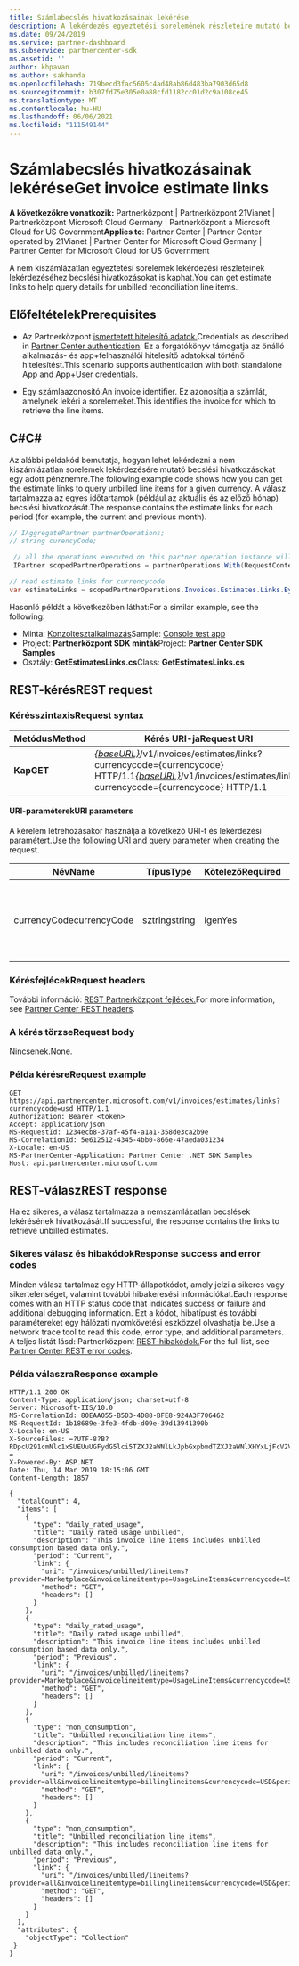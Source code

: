 ```yaml
---
title: Számlabecslés hivatkozásainak lekérése
description: A lekérdezés egyeztetési sorelemének részleteire mutató becslési hivatkozások gyűjteményét is lekérdezheti.
ms.date: 09/24/2019
ms.service: partner-dashboard
ms.subservice: partnercenter-sdk
ms.assetid: ''
author: khpavan
ms.author: sakhanda
ms.openlocfilehash: 719becd3fac5605c4ad48ab86d483ba7903d65d8
ms.sourcegitcommit: b307fd75e305e0a88cfd1182cc01d2c9a108ce45
ms.translationtype: MT
ms.contentlocale: hu-HU
ms.lasthandoff: 06/06/2021
ms.locfileid: "111549144"
---
```

# <a name="get-invoice-estimate-links"></a><span data-ttu-id="42791-103">Számlabecslés hivatkozásainak lekérése</span><span class="sxs-lookup"><span data-stu-id="42791-103">Get invoice estimate links</span></span>

<span data-ttu-id="42791-104">**A következőkre vonatkozik:** Partnerközpont | Partnerközpont 21Vianet | Partnerközpont Microsoft Cloud Germany | Partnerközpont a Microsoft Cloud for US Government</span><span class="sxs-lookup"><span data-stu-id="42791-104">**Applies to**: Partner Center | Partner Center operated by 21Vianet | Partner Center for Microsoft Cloud Germany | Partner Center for Microsoft Cloud for US Government</span></span>

<span data-ttu-id="42791-105">A nem kiszámlázatlan egyeztetési sorelemek lekérdezési részleteinek lekérdezéséhez becslési hivatkozásokat is kaphat.</span><span class="sxs-lookup"><span data-stu-id="42791-105">You can get estimate links to help query details for unbilled reconciliation line items.</span></span>

## <a name="prerequisites"></a><span data-ttu-id="42791-106">Előfeltételek</span><span class="sxs-lookup"><span data-stu-id="42791-106">Prerequisites</span></span>

- <span data-ttu-id="42791-107">Az Partnerközpont [ismertetett hitelesítő adatok.](partner-center-authentication.md)</span><span class="sxs-lookup"><span data-stu-id="42791-107">Credentials as described in [Partner Center authentication](partner-center-authentication.md).</span></span> <span data-ttu-id="42791-108">Ez a forgatókönyv támogatja az önálló alkalmazás- és app+felhasználói hitelesítő adatokkal történő hitelesítést.</span><span class="sxs-lookup"><span data-stu-id="42791-108">This scenario supports authentication with both standalone App and App+User credentials.</span></span>

- <span data-ttu-id="42791-109">Egy számlaazonosító.</span><span class="sxs-lookup"><span data-stu-id="42791-109">An invoice identifier.</span></span> <span data-ttu-id="42791-110">Ez azonosítja a számlát, amelynek lekéri a sorelemeket.</span><span class="sxs-lookup"><span data-stu-id="42791-110">This identifies the invoice for which to retrieve the line items.</span></span>

## <a name="c"></a><span data-ttu-id="42791-111">C\#</span><span class="sxs-lookup"><span data-stu-id="42791-111">C\#</span></span>

<span data-ttu-id="42791-112">Az alábbi példakód bemutatja, hogyan lehet lekérdezni a nem kiszámlázatlan sorelemek lekérdezésére mutató becslési hivatkozásokat egy adott pénznemre.</span><span class="sxs-lookup"><span data-stu-id="42791-112">The following example code shows how you can get the estimate links to query unbilled line items for a given currency.</span></span> <span data-ttu-id="42791-113">A válasz tartalmazza az egyes időtartamok (például az aktuális és az előző hónap) becslési hivatkozását.</span><span class="sxs-lookup"><span data-stu-id="42791-113">The response contains the estimate links for each period (for example, the current and previous month).</span></span>

``` csharp
// IAggregatePartner partnerOperations;
// string curencyCode;

 // all the operations executed on this partner operation instance will share the same correlation Id but will differ in request Id
 IPartner scopedPartnerOperations = partnerOperations.With(RequestContextFactory.Instance.Create(Guid.NewGuid()));

// read estimate links for currencycode
var estimateLinks = scopedPartnerOperations.Invoices.Estimates.Links.ByCurrency(curencyCode).Get();
```

<span data-ttu-id="42791-114">Hasonló példát a következőben láthat:</span><span class="sxs-lookup"><span data-stu-id="42791-114">For a similar example, see the following:</span></span>

- <span data-ttu-id="42791-115">Minta: [Konzoltesztalkalmazás](console-test-app.md)</span><span class="sxs-lookup"><span data-stu-id="42791-115">Sample: [Console test app](console-test-app.md)</span></span>
- <span data-ttu-id="42791-116">Project: **Partnerközpont SDK minták**</span><span class="sxs-lookup"><span data-stu-id="42791-116">Project: **Partner Center SDK Samples**</span></span>
- <span data-ttu-id="42791-117">Osztály: **GetEstimatesLinks.cs**</span><span class="sxs-lookup"><span data-stu-id="42791-117">Class: **GetEstimatesLinks.cs**</span></span>

## <a name="rest-request"></a><span data-ttu-id="42791-118">REST-kérés</span><span class="sxs-lookup"><span data-stu-id="42791-118">REST request</span></span>

### <a name="request-syntax"></a><span data-ttu-id="42791-119">Kérésszintaxis</span><span class="sxs-lookup"><span data-stu-id="42791-119">Request syntax</span></span>

| <span data-ttu-id="42791-120">Metódus</span><span class="sxs-lookup"><span data-stu-id="42791-120">Method</span></span>  | <span data-ttu-id="42791-121">Kérés URI-ja</span><span class="sxs-lookup"><span data-stu-id="42791-121">Request URI</span></span>                                                                                                 |
|---------|-------------------------------------------------------------------------------------------------------------|
| <span data-ttu-id="42791-122">**Kap**</span><span class="sxs-lookup"><span data-stu-id="42791-122">**GET**</span></span> | <span data-ttu-id="42791-123">[*{baseURL}*](partner-center-rest-urls.md)/v1/invoices/estimates/links?currencycode={currencycode} HTTP/1.1</span><span class="sxs-lookup"><span data-stu-id="42791-123">[*{baseURL}*](partner-center-rest-urls.md)/v1/invoices/estimates/links?currencycode={currencycode} HTTP/1.1</span></span> |

#### <a name="uri-parameters"></a><span data-ttu-id="42791-124">URI-paraméterek</span><span class="sxs-lookup"><span data-stu-id="42791-124">URI parameters</span></span>

<span data-ttu-id="42791-125">A kérelem létrehozásakor használja a következő URI-t és lekérdezési paramétert.</span><span class="sxs-lookup"><span data-stu-id="42791-125">Use the following URI and query parameter when creating the request.</span></span>

| <span data-ttu-id="42791-126">Név</span><span class="sxs-lookup"><span data-stu-id="42791-126">Name</span></span>                   | <span data-ttu-id="42791-127">Típus</span><span class="sxs-lookup"><span data-stu-id="42791-127">Type</span></span>   | <span data-ttu-id="42791-128">Kötelező</span><span class="sxs-lookup"><span data-stu-id="42791-128">Required</span></span> | <span data-ttu-id="42791-129">Leírás</span><span class="sxs-lookup"><span data-stu-id="42791-129">Description</span></span>                                                       |
|------------------------|--------|----------|-------------------------------------------------------------------|
| <span data-ttu-id="42791-130">currencyCode</span><span class="sxs-lookup"><span data-stu-id="42791-130">currencyCode</span></span>           | <span data-ttu-id="42791-131">sztring</span><span class="sxs-lookup"><span data-stu-id="42791-131">string</span></span> | <span data-ttu-id="42791-132">Igen</span><span class="sxs-lookup"><span data-stu-id="42791-132">Yes</span></span>      | <span data-ttu-id="42791-133">A ki nemszámlázatlan sorelemek pénznemkódja.</span><span class="sxs-lookup"><span data-stu-id="42791-133">The currency code for the unbilled line items.</span></span>                    |

### <a name="request-headers"></a><span data-ttu-id="42791-134">Kérésfejlécek</span><span class="sxs-lookup"><span data-stu-id="42791-134">Request headers</span></span>

<span data-ttu-id="42791-135">További információ: [REST Partnerközpont fejlécek.](headers.md)</span><span class="sxs-lookup"><span data-stu-id="42791-135">For more information, see [Partner Center REST headers](headers.md).</span></span>

### <a name="request-body"></a><span data-ttu-id="42791-136">A kérés törzse</span><span class="sxs-lookup"><span data-stu-id="42791-136">Request body</span></span>

<span data-ttu-id="42791-137">Nincsenek.</span><span class="sxs-lookup"><span data-stu-id="42791-137">None.</span></span>

### <a name="request-example"></a><span data-ttu-id="42791-138">Példa kérésre</span><span class="sxs-lookup"><span data-stu-id="42791-138">Request example</span></span>

```http
GET https://api.partnercenter.microsoft.com/v1/invoices/estimates/links?currencycode=usd HTTP/1.1
Authorization: Bearer <token>
Accept: application/json
MS-RequestId: 1234ecb8-37af-45f4-a1a1-358de3ca2b9e
MS-CorrelationId: 5e612512-4345-4bb0-866e-47aeda031234
X-Locale: en-US
MS-PartnerCenter-Application: Partner Center .NET SDK Samples
Host: api.partnercenter.microsoft.com
```

## <a name="rest-response"></a><span data-ttu-id="42791-139">REST-válasz</span><span class="sxs-lookup"><span data-stu-id="42791-139">REST response</span></span>

<span data-ttu-id="42791-140">Ha ez sikeres, a válasz tartalmazza a nemszámlázatlan becslések lekérésének hivatkozását.</span><span class="sxs-lookup"><span data-stu-id="42791-140">If successful, the response contains the links to retrieve unbilled estimates.</span></span>

### <a name="response-success-and-error-codes"></a><span data-ttu-id="42791-141">Sikeres válasz és hibakódok</span><span class="sxs-lookup"><span data-stu-id="42791-141">Response success and error codes</span></span>

<span data-ttu-id="42791-142">Minden válasz tartalmaz egy HTTP-állapotkódot, amely jelzi a sikeres vagy sikertelenséget, valamint további hibakeresési információkat.</span><span class="sxs-lookup"><span data-stu-id="42791-142">Each response comes with an HTTP status code that indicates success or failure and additional debugging information.</span></span> <span data-ttu-id="42791-143">Ezt a kódot, hibatípust és további paramétereket egy hálózati nyomkövetési eszközzel olvashatja be.</span><span class="sxs-lookup"><span data-stu-id="42791-143">Use a network trace tool to read this code, error type, and additional parameters.</span></span> <span data-ttu-id="42791-144">A teljes listát lásd: Partnerközpont [REST-hibakódok.](error-codes.md)</span><span class="sxs-lookup"><span data-stu-id="42791-144">For the full list, see [Partner Center REST error codes](error-codes.md).</span></span>

### <a name="response-example"></a><span data-ttu-id="42791-145">Példa válaszra</span><span class="sxs-lookup"><span data-stu-id="42791-145">Response example</span></span>

```http
HTTP/1.1 200 OK
Content-Type: application/json; charset=utf-8
Server: Microsoft-IIS/10.0
MS-CorrelationId: 80EAA055-B5D3-4D88-BFE8-924A3F706462
MS-RequestId: 1b18689e-3fe3-4fdb-d09e-39d13941390b
X-Locale: en-US
X-SourceFiles: =?UTF-8?B?RDpcU291cmNlc1xSUEUuUGFydG5lci5TZXJ2aWNlLkJpbGxpbmdTZXJ2aWNlXHYxLjFcV2ViQXBpc1xCaWxsaW5nU2VydmljZS5WMi5XZWJcdjFcaW52b2ljZXNcZXN0aW1hdGVzXGxpbmtz?=
X-Powered-By: ASP.NET
Date: Thu, 14 Mar 2019 18:15:06 GMT
Content-Length: 1857

{
  "totalCount": 4,
  "items": [
    {
      "type": "daily_rated_usage",
      "title": "Daily rated usage unbilled",
      "description": "This invoice line items includes unbilled consumption based data only.",
      "period": "Current",
      "link": {
        "uri": "/invoices/unbilled/lineitems?provider=Marketplace&invoicelineitemtype=UsageLineItems&currencycode=USD&period=current&size=2000",
        "method": "GET",
        "headers": []
      }
    },
    {
      "type": "daily_rated_usage",
      "title": "Daily rated usage unbilled",
      "description": "This invoice line items includes unbilled consumption based data only.",
      "period": "Previous",
      "link": {
        "uri": "/invoices/unbilled/lineitems?provider=Marketplace&invoicelineitemtype=UsageLineItems&currencycode=USD&period=previous&size=2000",
        "method": "GET",
        "headers": []
      }
    },
    {
      "type": "non_consumption",
      "title": "Unbilled reconciliation line items",
      "description": "This includes reconciliation line items for unbilled data only.",
      "period": "Current",
      "link": {
        "uri": "/invoices/unbilled/lineitems?provider=all&invoicelineitemtype=billinglineitems&currencycode=USD&period=current&size=2000",
        "method": "GET",
        "headers": []
      }
    },
    {
      "type": "non_consumption",
      "title": "Unbilled reconciliation line items",
      "description": "This includes reconciliation line items for unbilled data only.",
      "period": "Previous",
      "link": {
        "uri": "/invoices/unbilled/lineitems?provider=all&invoicelineitemtype=billinglineitems&currencycode=USD&period=previous&size=2000",
        "method": "GET",
        "headers": []
      }
    }
  ],
  "attributes": {
    "objectType": "Collection"
 }
}
```
